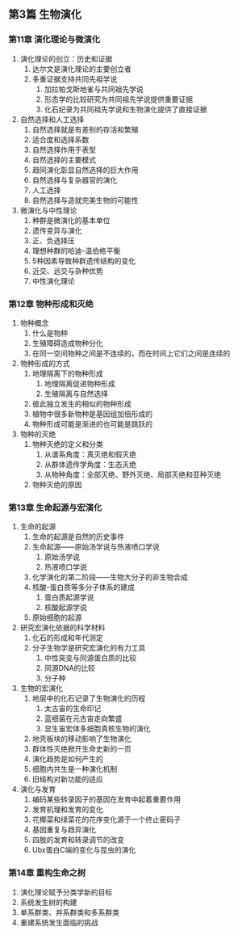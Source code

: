 ## 第3篇 生物演化
### 第11章 演化理论与微演化
1. 演化理论的创立：历史和证据
	1. 达尔文是演化理论的主要创立者
	2. 多重证据支持共同先祖学说
		1. 加拉帕戈斯地雀与共同祖先学说
		2. 形态学的比较研究为共同祖先学说提供重要证据
		3. 化石纪录为共同祖先学说和生物演化提供了直接证据
2. 自然选择和人工选择
	1. 自然选择就是有差别的存活和繁殖
	2. 适合度和选择系数
	3. 自然选择作用于表型
	4. 自然选择的主要模式
	5. 趋同演化彰显自然选择的巨大作用
	6. 自然选择与复杂器官的演化
	7. 人工选择
	8. 自然选择与造就完美生物的可能性
3. 微演化与中性理论
	1. 种群是微演化的基本单位
	2. 遗传变异与演化
	3. 正、负选择压
	4. 理想种群的哈迪-温伯格平衡
	5. 5种因素导致种群遗传结构的变化
	6. 近交、远交与杂种优势
	7. 中性演化理论
### 第12章 物种形成和灭绝
1. 物种概念
	1. 什么是物种
	2. 生殖障碍造成物种分化
	3. 在同一空间物种之间是不连续的，而在时间上它们之间是连续的
2. 物种形成的方式
	1. 地理隔离下的物种形成
		1. 地理隔离促进物种形成
		2. 生殖隔离与自然选择
	2. 彼此独立发生的相似的物种形成
	3. 植物中很多新物种是基因组加倍形成的
	4. 物种形成可能是渐进的也可能是跳跃的
3. 物种的灭绝
	1. 物种灭绝的定义和分类
		1. 从谱系角度：真灭绝和假灭绝
		2. 从群体遗传学角度：生态灭绝
		3. 从物种角度：全部灭绝、野外灭绝、局部灭绝和亚种灭绝
	2. 物种灭绝的原因
### 第13章 生命起源与宏演化
1. 生命的起源
	1. 生命的起源是自然的历史事件
	2. 生命起源——原始汤学说与热液喷口学说
		1. 原始汤学说
		2. 热液喷口学说
	3. 化学演化的第二阶段——生物大分子的非生物合成
	4. 核酸-蛋白质等多分子体系的建成
		1. 蛋白质起源学说
		2. 核酸起源学说
	5. 原始细胞的起源
2. 研究宏演化依据的科学材料
	1. 化石的形成和年代测定
	2. 分子生物学是研究宏演化的有力工具
		1. 中性突变与同源蛋白质的比较
		2. 同源DNA的比较
		3. 分子种
3. 生物的宏演化
	1. 地层中的化石记录了生物演化的历程
		1. 太古宙的生命印记
		2. 蓝细菌在元古宙走向繁盛
		3. 显生宙宏体多细胞真核生物的演化
	2. 地壳板块的移动影响了生物演化
	3. 群体性灭绝掀开生命史新的一页
	4. 演化趋势是如何产生的
	5. 细胞内共生是一种演化机制
	6. 旧结构对新功能的适应
4. 演化与发育
	1. 编码某些转录因子的基因在发育中起着重要作用
	2. 发育机理和发育的变化
	3. 花椰菜和绿菜花的花序变化源于一个终止密码子
	4. 基因重复与趋异演化
	5. 四肢的发育和转录调节的改变
	6. Ubx蛋白C端的变化与昆虫的演化
### 第14章 重构生命之树
1. 演化理论赋予分类学新的目标
2. 系统发生树的构建
3. 单系群类、并系群类和多系群类
4. 重建系统发生面临的挑战